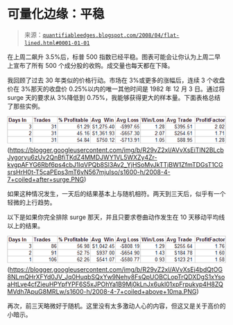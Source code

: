 <!--yml

分类：未分类

日期：2024-05-18 08:28:36

-->

# 可量化边缘：平稳

> 来源：[`quantifiableedges.blogspot.com/2008/04/flat-lined.html#0001-01-01`](http://quantifiableedges.blogspot.com/2008/04/flat-lined.html#0001-01-01)

在上周二飙升 3.5%后，标普 500 指数已经平稳。图表可能会让你认为上周二早上宣布了所有 500 个成分股的收购。成交量也每天都在下降。

我回顾了过去 30 年类似的价格行动。市场在 3%或更多的涨幅后，连续 3 个收盘价在 3%那天的收盘价 0.25%以内的唯一其他时间是 1982 年 12 月 3 日。通过将 surge 天的要求从 3%降低到 0.75%，我能够获得更大的样本量。下面表格总结了那些实例。

![](img/1313171b42188b42c642d1f1e09d6d97.png)(https://blogger.googleusercontent.com/img/b/R29vZ2xl/AVvXsEiTIN2BLcbJygoryu6zUv2QnBfiTKdZ4MMDJWY1VL5WXZy4Zr-kvgpAFYG6Rbf6ps4cbJ1lqVPQb8Sl3Av2_YjHSoMvJkTTjBW1ZfmTDGsT1CGsrsHrH0t-T5caPEps3mT6vN567mjuIso/s1600-h/2008-4-7+coiled+after+surge.PNG)

如果这种情况发生，一天后的结果基本上与随机相符。两天到三天后，似乎有一个轻微的上行趋势。

以下是如果你完全排除 surge 那天，并且只要求卷曲动作发生在 10 天移动平均线以上的结果。

![](img/d29912076c332b2f506a1cf45a134420.png)(https://blogger.googleusercontent.com/img/b/R29vZ2xl/AVvXsEj4bdQtOG8NLmQHrXFYd0JV_Jq0HuqbSQxYw9Nehy8FsQpUOBCLopTrQDXDgS1xYsoaHtLve4cfZieuHPYpfYPF6S5xJPOhYa1B9Mj0kLnJx6ukl01xpFrpukyp4H8ZQMVdh7ApuG8MRLw/s1600-h/2008-4-7+coiled+above+10ma.PNG)

再次，前三天略微好于随机。这里没有太多激动人心的内容，但这又是关于高价的小暗示。
